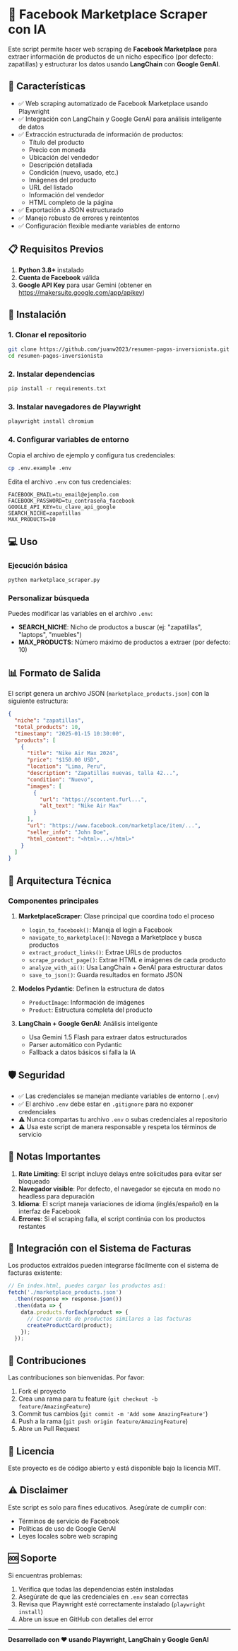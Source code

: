 # 🛒 Facebook Marketplace Scraper con IA

Este script permite hacer web scraping de **Facebook Marketplace** para extraer información de productos de un nicho específico (por defecto: zapatillas) y estructurar los datos usando **LangChain** con **Google GenAI**.

## 🎯 Características

- ✅ Web scraping automatizado de Facebook Marketplace usando Playwright
- ✅ Integración con LangChain y Google GenAI para análisis inteligente de datos
- ✅ Extracción estructurada de información de productos:
  - Título del producto
  - Precio con moneda
  - Ubicación del vendedor
  - Descripción detallada
  - Condición (nuevo, usado, etc.)
  - Imágenes del producto
  - URL del listado
  - Información del vendedor
  - HTML completo de la página
- ✅ Exportación a JSON estructurado
- ✅ Manejo robusto de errores y reintentos
- ✅ Configuración flexible mediante variables de entorno

## 📋 Requisitos Previos

1. **Python 3.8+** instalado
2. **Cuenta de Facebook** válida
3. **Google API Key** para usar Gemini (obtener en https://makersuite.google.com/app/apikey)

## 🚀 Instalación

### 1. Clonar el repositorio

```bash
git clone https://github.com/juanw2023/resumen-pagos-inversionista.git
cd resumen-pagos-inversionista
```

### 2. Instalar dependencias

```bash
pip install -r requirements.txt
```

### 3. Instalar navegadores de Playwright

```bash
playwright install chromium
```

### 4. Configurar variables de entorno

Copia el archivo de ejemplo y configura tus credenciales:

```bash
cp .env.example .env
```

Edita el archivo `.env` con tus credenciales:

```env
FACEBOOK_EMAIL=tu_email@ejemplo.com
FACEBOOK_PASSWORD=tu_contraseña_facebook
GOOGLE_API_KEY=tu_clave_api_google
SEARCH_NICHE=zapatillas
MAX_PRODUCTS=10
```

## 💻 Uso

### Ejecución básica

```bash
python marketplace_scraper.py
```

### Personalizar búsqueda

Puedes modificar las variables en el archivo `.env`:

- **SEARCH_NICHE**: Nicho de productos a buscar (ej: "zapatillas", "laptops", "muebles")
- **MAX_PRODUCTS**: Número máximo de productos a extraer (por defecto: 10)

## 📊 Formato de Salida

El script genera un archivo JSON (`marketplace_products.json`) con la siguiente estructura:

```json
{
  "niche": "zapatillas",
  "total_products": 10,
  "timestamp": "2025-01-15 10:30:00",
  "products": [
    {
      "title": "Nike Air Max 2024",
      "price": "$150.00 USD",
      "location": "Lima, Peru",
      "description": "Zapatillas nuevas, talla 42...",
      "condition": "Nuevo",
      "images": [
        {
          "url": "https://scontent.furl...",
          "alt_text": "Nike Air Max"
        }
      ],
      "url": "https://www.facebook.com/marketplace/item/...",
      "seller_info": "John Doe",
      "html_content": "<html>...</html>"
    }
  ]
}
```

## 🔧 Arquitectura Técnica

### Componentes principales

1. **MarketplaceScraper**: Clase principal que coordina todo el proceso
   - `login_to_facebook()`: Maneja el login a Facebook
   - `navigate_to_marketplace()`: Navega a Marketplace y busca productos
   - `extract_product_links()`: Extrae URLs de productos
   - `scrape_product_page()`: Extrae HTML e imágenes de cada producto
   - `analyze_with_ai()`: Usa LangChain + GenAI para estructurar datos
   - `save_to_json()`: Guarda resultados en formato JSON

2. **Modelos Pydantic**: Definen la estructura de datos
   - `ProductImage`: Información de imágenes
   - `Product`: Estructura completa del producto

3. **LangChain + Google GenAI**: Análisis inteligente
   - Usa Gemini 1.5 Flash para extraer datos estructurados
   - Parser automático con Pydantic
   - Fallback a datos básicos si falla la IA

## 🛡️ Seguridad

- ✅ Las credenciales se manejan mediante variables de entorno (`.env`)
- ✅ El archivo `.env` debe estar en `.gitignore` para no exponer credenciales
- ⚠️ Nunca compartas tu archivo `.env` o subas credenciales al repositorio
- ⚠️ Usa este script de manera responsable y respeta los términos de servicio

## 📝 Notas Importantes

1. **Rate Limiting**: El script incluye delays entre solicitudes para evitar ser bloqueado
2. **Navegador visible**: Por defecto, el navegador se ejecuta en modo no headless para depuración
3. **Idioma**: El script maneja variaciones de idioma (inglés/español) en la interfaz de Facebook
4. **Errores**: Si el scraping falla, el script continúa con los productos restantes

## 🔄 Integración con el Sistema de Facturas

Los productos extraídos pueden integrarse fácilmente con el sistema de facturas existente:

```javascript
// En index.html, puedes cargar los productos así:
fetch('./marketplace_products.json')
  .then(response => response.json())
  .then(data => {
    data.products.forEach(product => {
      // Crear cards de productos similares a las facturas
      createProductCard(product);
    });
  });
```

## 🤝 Contribuciones

Las contribuciones son bienvenidas. Por favor:
1. Fork el proyecto
2. Crea una rama para tu feature (`git checkout -b feature/AmazingFeature`)
3. Commit tus cambios (`git commit -m 'Add some AmazingFeature'`)
4. Push a la rama (`git push origin feature/AmazingFeature`)
5. Abre un Pull Request

## 📄 Licencia

Este proyecto es de código abierto y está disponible bajo la licencia MIT.

## ⚠️ Disclaimer

Este script es solo para fines educativos. Asegúrate de cumplir con:
- Términos de servicio de Facebook
- Políticas de uso de Google GenAI
- Leyes locales sobre web scraping

## 🆘 Soporte

Si encuentras problemas:
1. Verifica que todas las dependencias estén instaladas
2. Asegúrate de que las credenciales en `.env` sean correctas
3. Revisa que Playwright esté correctamente instalado (`playwright install`)
4. Abre un issue en GitHub con detalles del error

---

**Desarrollado con ❤️ usando Playwright, LangChain y Google GenAI**
